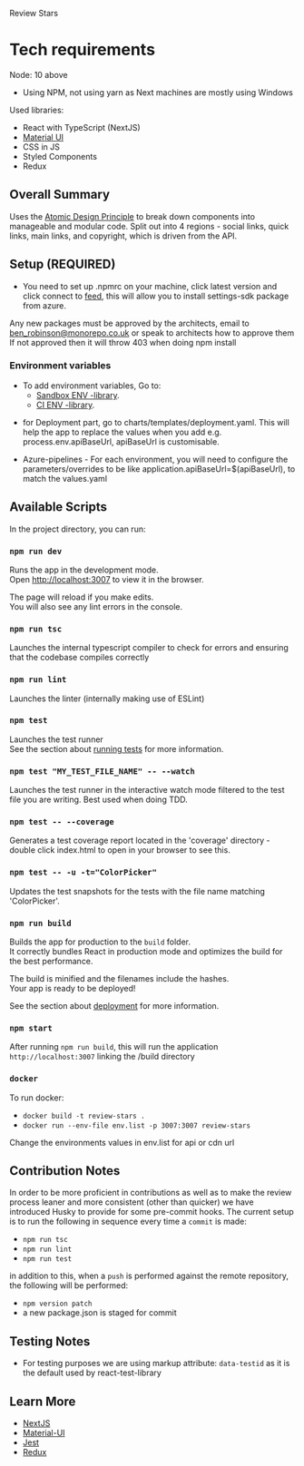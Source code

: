 Review Stars

# Tech requirements

Node: 10 above

- Using NPM, not using yarn as Next machines are mostly using Windows

Used libraries:

- React with TypeScript (NextJS)
- [Material UI](https://material-ui.com/)
- CSS in JS
- Styled Components
- Redux

## Overall Summary

Uses the [Atomic Design Principle](https://bradfrost.com/blog/post/atomic-web-design/) to break down components into
manageable and modular code. Split out into 4 regions - social links, quick links, main links, and copyright, which is
driven from the API.

## Setup (REQUIRED)

- You need to set up .npmrc on your machine, click latest version and click connect to
  [feed](https://dev.azure.com/Amido.Ecommerce.TeamModernisation/_packaging?_a=package&feed=&package=settings-sdk&version=1.0.2983&protocolType=Npm&view=versions),
  this will allow you to install settings-sdk package from azure.

Any new packages must be approved by the architects, email to ben_robinson@monorepo.co.uk or speak to architects how to
approve them If not approved then it will throw 403 when doing npm install

### Environment variables

- To add environment variables, Go to:
  - [Sandbox ENV -library](https://dev.azure.com/Amido.Ecommerce.TeamModernisation/_library?itemType=VariableGroups&view=VariableGroupView&variableGroupId=37&path=Sandbox.eCommerce.Footer.Frontend).
  - [CI ENV -library](https://dev.azure.com/Amido.Ecommerce.TeamModernisation/_library?itemType=VariableGroups&view=VariableGroupView&variableGroupId=38&path=CI.eCommerce.Footer.Frontend).

* for Deployment part, go to charts/templates/deployment.yaml. This will help the app to replace the values when you add
  e.g. process.env.apiBaseUrl, apiBaseUrl is customisable.

* Azure-pipelines - For each environment, you will need to configure the parameters/overrides to be like
  application.apiBaseUrl=\$(apiBaseUrl), to match the values.yaml

## Available Scripts

In the project directory, you can run:

### `npm run dev`

Runs the app in the development mode.<br> Open [http://localhost:3007](http://localhost:3007) to view it in the browser.

The page will reload if you make edits.<br> You will also see any lint errors in the console.

### `npm run tsc`

Launches the internal typescript compiler to check for errors and ensuring that the codebase compiles correctly

### `npm run lint`

Launches the linter (internally making use of ESLint)

### `npm test`

Launches the test runner<br> See the section about
[running tests](https://facebook.github.io/create-react-app/docs/running-tests) for more information.

### `npm test "MY_TEST_FILE_NAME" -- --watch`

Launches the test runner in the interactive watch mode filtered to the test file you are writing. Best used when doing
TDD.

### `npm test -- --coverage`

Generates a test coverage report located in the 'coverage' directory - double click index.html to open in your browser
to see this.

### `npm test -- -u -t="ColorPicker"`

Updates the test snapshots for the tests with the file name matching 'ColorPicker'.

### `npm run build`

Builds the app for production to the `build` folder.<br> It correctly bundles React in production mode and optimizes the
build for the best performance.

The build is minified and the filenames include the hashes.<br> Your app is ready to be deployed!

See the section about [deployment](https://facebook.github.io/create-react-app/docs/deployment) for more information.

### `npm start`

After running `npm run build`, this will run the application `http://localhost:3007` linking the /build directory

### `docker`

To run docker:

- `docker build -t review-stars .`
- `docker run --env-file env.list -p 3007:3007 review-stars`

Change the environments values in env.list for api or cdn url

## Contribution Notes

In order to be more proficient in contributions as well as to make the review process leaner and more consistent (other
than quicker) we have introduced Husky to provide for some pre-commit hooks. The current setup is to run the following
in sequence every time a `commit` is made:

- `npm run tsc`
- `npm run lint`
- `npm run test`

in addition to this, when a `push` is performed against the remote repository, the following will be performed:

- `npm version patch`
- a new package.json is staged for commit

## Testing Notes

- For testing purposes we are using markup attribute: `data-testid` as it is the default used by react-test-library

## Learn More

- [NextJS](https://nextjs.org/docs)
- [Material-UI](https://material-ui.com/getting-started/installation/)
- [Jest](https://jestjs.io/docs/en/getting-started.html)
- [Redux](https://redux.js.org/introduction/getting-started/)
